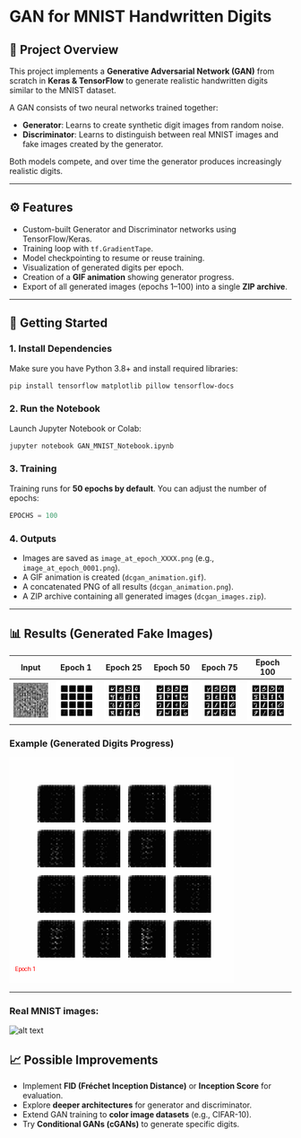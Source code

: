 # GAN for MNIST Handwritten Digits

## 📌 Project Overview
This project implements a **Generative Adversarial Network (GAN)** from scratch in **Keras & TensorFlow** to generate realistic handwritten digits similar to the MNIST dataset.

A GAN consists of two neural networks trained together:
- **Generator**: Learns to create synthetic digit images from random noise.
- **Discriminator**: Learns to distinguish between real MNIST images and fake images created by the generator.

Both models compete, and over time the generator produces increasingly realistic digits.

---

## ⚙️ Features
- Custom-built Generator and Discriminator networks using TensorFlow/Keras.
- Training loop with `tf.GradientTape`.
- Model checkpointing to resume or reuse training.
- Visualization of generated digits per epoch.
- Creation of a **GIF animation** showing generator progress.
- Export of all generated images (epochs 1–100) into a single **ZIP archive**.

---

## 🚀 Getting Started

### 1. Install Dependencies
Make sure you have Python 3.8+ and install required libraries:

```bash
pip install tensorflow matplotlib pillow tensorflow-docs
```

### 2. Run the Notebook
Launch Jupyter Notebook or Colab:

```bash
jupyter notebook GAN_MNIST_Notebook.ipynb
```

### 3. Training
Training runs for **50 epochs by default**. You can adjust the number of epochs:

```python
EPOCHS = 100
```

### 4. Outputs
- Images are saved as `image_at_epoch_XXXX.png` (e.g., `image_at_epoch_0001.png`).
- A GIF animation is created (`dcgan_animation.gif`).
- A concatenated PNG of all results (`dcgan_animation.png`).
- A ZIP archive containing all generated images (`dcgan_images.zip`).

---

## 📊 Results (Generated Fake Images)

| Input | Epoch 1 | Epoch 25 | Epoch 50 | Epoch 75 | Epoch 100 |
|-------|---------|----------|----------|----------|-----------|
| ![input](input.png) | ![epoch1](DCGAN_Images/image_at_epoch_0001.png) | ![epoch25](DCGAN_Images/image_at_epoch_0025.png) | ![epoch50](DCGAN_Images/image_at_epoch_0050.png) | ![epoch75](DCGAN_Images/image_at_epoch_0075.png) | ![epoch100](DCGAN_Images/image_at_epoch_0100.png) |



### Example (Generated Digits Progress)
![alt text](DGSCAN_animation.gif)

---

### Real MNIST images:
![alt text](<Screenshot 2568-09-29 at 5.03.01 PM.png>)

## 📈 Possible Improvements
- Implement **FID (Fréchet Inception Distance)** or **Inception Score** for evaluation.
- Explore **deeper architectures** for generator and discriminator.
- Extend GAN training to **color image datasets** (e.g., CIFAR-10).
- Try **Conditional GANs (cGANs)** to generate specific digits.


